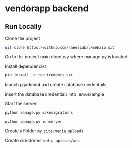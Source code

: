 # vendorapp backend

## Run Locally

Clone the project

```bash
git clone https://github.com/raeesiqbal/mehaio.git
```

Go to the project main directory where manage.py is located

Install dependencies

```bash
pip install -r requirements.txt
```

launch pgadmin4 and create database credentails

insert the database credentials into .env.example

Start the server

```bash
python manage.py makemigrations
```

```bash
python manage.py runserver
```

Create a Folder `my_site/media_uploads`

Create directories `media_uploads/ads`
